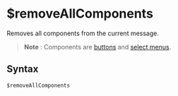# $removeAllComponents
Removes all components from the current message.

> **Note** : Components are [buttons](../guides/general/interactions/buttons/aboutButtons.md) and [select menus](../guides/general/interactions/selectMenus/aboutSelectMenu.md).

## Syntax
```
$removeAllComponents
```
